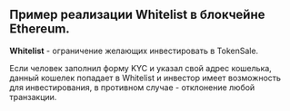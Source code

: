 ## Пример реализации Whitelist в блокчейне Ethereum. 

**Whitelist** - ограничение желающих инвестировать в TokenSale. 

Если человек заполнил форму KYC и указал свой адрес кошелька, данный кошелек попадает в Whitelist и инвестор имеет возможность для инвестирования, в противном случае - отклонение любой транзакции.